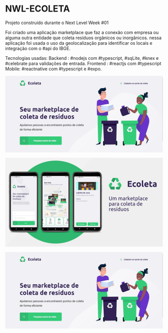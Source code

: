 # NWL-ECOLETA
Projeto construído durante o Next Level Week #01

Foi criado uma aplicação marketplace que faz a conexão com empresa ou alguma outra entidade que coleta resíduos orgânicos ou inorgânicos. nessa aplicação foi usada o uso da geolocalização para identificar os locais e integração com o #api do IBGE.

Tecnologias usadas:
Backend : #nodejs com #typescript, #sqLite, #knex e #celebrate para validações de entrada.
Frontend : #reactjs com #typescript
Mobile: #reactnative com #typescript e #expo.

![Tela Inicial](https://github.com/ABNERMATHEUS/NWL-ECOLETA/blob/master/assets/1.jpg)


![Mobile](https://github.com/ABNERMATHEUS/NWL-ECOLETA/blob/master/assets/2.jpg)


![Formulário](https://github.com/ABNERMATHEUS/NWL-ECOLETA/blob/master/assets/1.jpg)
